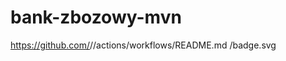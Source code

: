 # bank-zbozowy-mvn
https://github.com/<jkolodziejski>/<bank-zbozowy-mvn>/actions/workflows/README.md
/badge.svg
